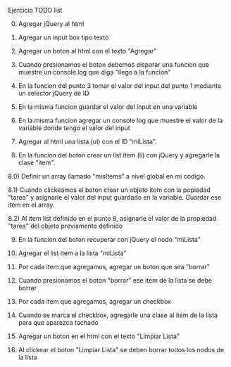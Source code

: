 Ejercicio TODO list

0) Agregar jQuery al html

1) Agregar un input box tipo texto

2) Agregar un boton al html con el texto "Agregar"

3) Cuando presionamos el boton debemos disparar una funcion que muestre un console.log que diga "llego a la funcion"

4) En la funcion del punto 3 tomar el valor del input del punto 1 mediante un selector jQuery de ID

5) En la misma funcion guardar el valor del input en una variable 

6) En la misma funcion agregar un console log que muestre el valor de la variable donde tengo el valor del input

7) Agregar al html una lista (ul) con el ID "miLista".

8) En la funcion del boton crear un list item (li) con jQuery y agregarle la clase "item".

8.0) Definir un array llamado "misItems" a nivel global en mi codigo.

8.1) Cuando clickeamos el boton crear un objeto item con la popiedad "tarea" y asignarle el valor del input 
guardado en la variable. Guardar ese item en el array.

8.2) Al item list definido en el punto 8, asignarle el valor de la propiedad "tarea" del objeto previamente definido

9) En la funcion del boton recuperar con jQuery el nodo "miLista"

10) Agregar el list item a la lista "miLista"

11) Por cada item que agregamos, agregar un boton que sea "borrar"

12) Cuando presionamos el boton "borrar" ese item de la lista se debe borrar 

13) Por cada item que agregamos, agregar un checkbox 

14) Cuando se marca el checkbox, agregarle una clase al item de la lista para que aparezca tachado

15) Agregar un boton en el html con el texto "Limpiar Lista"

16) Al clickear el boton "Limpiar Lista" se deben borrar todos los nodos de la lista
